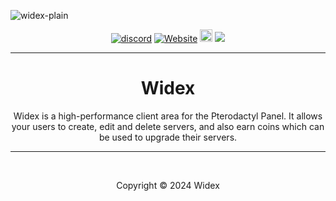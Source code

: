 ![widex-plain](#)
<p align="center">
  <a href="https://discord.gg/kAjb8MXe8M"><img src="https://img.shields.io/discord/1261363724019699842?color=blue&label=Discord&logo=Flexa&logoColor=blue" alt="discord" /></a>
  <a href="#"><img alt="Website" src="https://img.shields.io/website?down_color=lightred&down_message=Offline&label=Website&up_color=blue&up_message=Online&url=#"></a>
  <a  href="https://github.com/WidexOffical"><img src="https://img.shields.io/github/stars/WidexOffical?label=Stars %E2%AD%90" height="20"/></a>
  <img src="https://komarev.com/ghpvc/?username=ayadshkur100&color=blue">
</p>

---

<h1 align="center">Widex</h1>

<p align="center">Widex is a high-performance client area for the Pterodactyl Panel. It allows your users to create, edit and delete servers, and also earn coins which can be used to upgrade their servers.</p>

---

<br>
<p align="center">Copyright © 2024 Widex</p>
